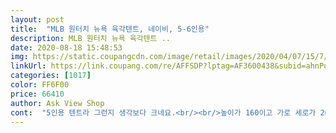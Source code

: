 ```yaml
---
layout: post 
title:  "MLB 원터치 뉴욕 육각텐트, 네이비, 5-6인용" 
description: MLB 원터치 뉴욕 육각텐트 ..
date: 2020-08-18 15:48:53 
img: https://static.coupangcdn.com/image/retail/images/2020/04/07/15/7/e89c28aa-151f-4ba0-a812-c61f8b54147c.jpg 
linkUrl: https://link.coupang.com/re/AFFSDP?lptag=AF3600438&subid=ahnPublicAsk&pageKey=1436052320&itemId=2478790811&vendorItemId=70472121531&traceid=V0-113-69fee7163dbfb63f 
categories: [1017] 
color: FF6F00 
price: 66410 
author: Ask View Shop 
cont:  "5인용 텐트라 그런지 생각보다 크네요.<br/><br/>높이가 160이고 가로 세로가 260 인듯합니다.<br/><br/>다만 상품설명에 사이즈는 잘못표기된거 같아요.<br/><br/>디자인은 상품설명에 나온그대로 예쁘네요.<br/><br/>망설이다 구입했는데 저처럼 원터치 텐트 찾고계신 분들께 추천하고싶네요<br/>불량인곳 없이 아주 맘에들어요<br/>여자인 제가 설치하고 정리하기에도 어렵지않고  쉬워요.<br/><br/>오늘 비가 와서 바로 나가지못하고 집에서 아이랑 즐거운시간 보냈네요<br/>원터치는 아니지만 접었을때 부피가작게 길게 가방에 넣을 수 있어 차에 공간도 덜차지할거같습니다.<br/><br/>접고피는 것은 설명서에 나온대로하니 쉽게할 수 있었습니다.<br/><br/>하루만에 받았네요가족끼리 가까운에서 캠핑하려 고심끝에 구매하였습니다.<br/>일단 사용전 설치해보니 쉽게 할수있어 좋았습니다.<br/>디자인도 깔끔하고 첫 텐트라 기대가되고 아이가 너무좋아하네요 다음주 사용예정인데 후기올리겠습니다<br/>" 
---
```

